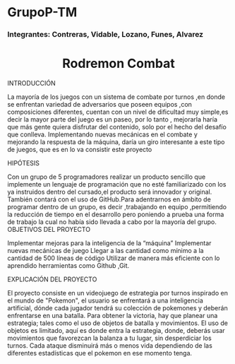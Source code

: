 # GrupoP-TM
### Integrantes: Contreras, Vidable, Lozano, Funes, Alvarez 
<h1 align="center"> Rodremon Combat </h1>

INTRODUCCIÓN

La mayoría de los juegos con un sistema de combate por turnos ,en donde se enfrentan variedad de adversarios que poseen equipos ,con composiciones diferentes, cuentan con un nivel de dificultad muy simple,es decir la mayor parte del juego es un paseo, por lo tanto , mejorarla haría que más gente quiera disfrutar del contenido, solo por el hecho del desafío que conlleva.
Implementando nuevas mecánicas en el combate y mejorando la respuesta de la máquina, daría un giro interesante a este tipo de juegos, que es en lo va consistir este proyecto


HIPÓTESIS

Con un grupo de 5 programadores realizar un producto sencillo que implemente un lenguaje de programación que no esté familiarizado con los ya instruidos dentro del cursado,el producto será innovador y original.
También contará con el uso de GitHub.Para adentrarnos en ámbito de programar dentro de un grupo, es decir ,trabajando en equipo ,permitiendo la reducción de tiempo en el desarrollo pero poniendo a prueba una forma de trabajo la cual no había sido llevada a cabo por la mayoría del grupo.
OBJETIVOS DEL PROYECTO

Implementar mejoras para la inteligencia de la “máquina”
Implementar nuevas mecánicas de juego
Llegar a las cantidad como mínimo a la cantidad de 500 líneas de código
Utilizar de manera más eficiente con lo aprendido herramientas como Github ,Git.

EXPLICACIÓN DEL PROYECTO

El proyecto consiste en un videojuego de estrategia por turnos inspirado en el mundo de "Pokemon", el usuario se enfrentará a una inteligencia artificial, dónde cada jugador tendrá su colección de pokemones y deberán enfrentarse en una batalla. Para obtener la victoria, hay que planear una estrategia; tales como el uso de objetos de batalla y movimientos. 
El uso de objetos es limitado, aquí es donde entra la estrategia, donde, deberás usar movimientos que favorezcan la balanza a tu lugar, sin desperdiciar los turnos. Cada ataque disminuirá más o menos vida dependiendo de las diferentes estadísticas que el pokemon en ese momento tenga.
